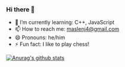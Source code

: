 ### Hi there 👋

- 🌱 I’m currently learning: C++, JavaScript
- 📫 How to reach me: maslenj4@gmail.com
- 😄 Pronouns: he/him
- ⚡ Fun fact: I like to play chess!

[![Anurag's github stats](https://github-readme-stats.vercel.app/api?username=maslenj&show_icons=true&theme=dark)](https://github.com/anuraghazra/github-readme-stats)

